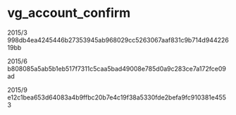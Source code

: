 vg_account_confirm
==================

2015/3
998db4ea4245446b27353945ab968029cc5263067aaf831c9b714d94422619bb

2015/6
b808085a5ab5b1eb517f7311c5caa5bad49008e785d0a9c283ce7a172fce09ad

2015/9
e12c1bea653d64083a4b9ffbc20b7e4c19f38a5330fde2befa9fc910381e4553
